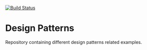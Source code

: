 [![Build Status](https://travis-ci.org/SaumilP/design-patterns.svg)](https://travis-ci.org/SaumilP/design-patterns)

Design Patterns
===============

Repository containing different design patterns related examples.
